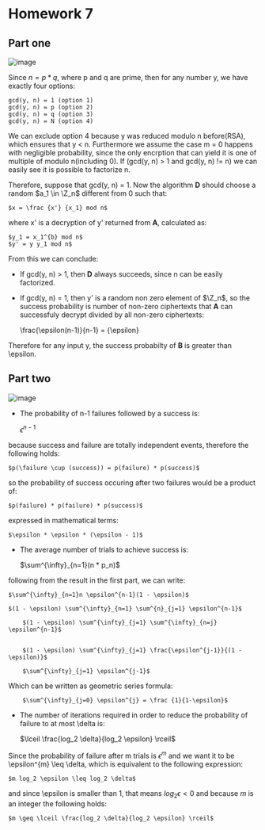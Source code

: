 # Homework 7

## Part one

![image](https://user-images.githubusercontent.com/48418580/146544733-50dd20ac-0904-4a41-886e-2b7592b6ea41.png)

Since $n = p*q$, where p and q are prime, then for any number y, we have exactly four options:

	gcd(y, n) = 1 (option 1)
	gcd(y, n) = p (option 2)
	gcd(y, n) = q (option 3)
	gcd(y, n) = N (option 4)

We can exclude option 4 because y was reduced modulo n before(RSA), which ensures that y < n. 
Furthermore we assume the case m = 0 happens with negligible probability, since the only encrption that can yield it is one of multiple of modulo n(including 0).
If (gcd(y, n) > 1 and gcd(y, n) != n) we can easily see it is possible to factorize n.

Therefore, suppose that gcd(y, n) = 1.
Now the algorithm **D** should choose a random $a_1 \in \Z_n$ different from 0 such that:

	$x = \frac {x'} {x_1} mod n$

where x' is a decryption of y' returned from **A**, calculated as:

	$y_1 = x_1^{b} mod n$
	$y' = y y_1 mod n$

From this we can conclude:
- If gcd(y, n) > 1, then **D** always succeeds, since n can be easily factorized.

- If gcd(y, n) = 1, then y' is a random non zero element of $\Z_n$, so the success probability is number of non-zero ciphertexts that **A** can successfuly decrypt divided by all non-zero ciphertexts:
	
	\frac{\epsilon(n-1)}{n-1} = {\epsilon}

Therefore for any input y, the success probabilty of **B** is greater than \epsilon.

## Part two

![image](https://user-images.githubusercontent.com/48418580/146544780-62936b52-8900-40c3-ba70-1474f948275d.png)

- The probability of n-1 failures followed by a success is:

	$\epsilon^{n-1}$ 

because success and failure are totally independent events, therefore the following holds:

	$p(\failure \cup (success)) = p(failure) * p(success)$

so the probability of success occuring after two failures would be a product of:

	$p(failure) * p(failure) * p(success)$

expressed in mathematical terms:

	$\epsilon * \epsilon * (\epsilon - 1)$

- The average number of trials to achieve success is:

	$\sum^{\infty}_{n=1}(n * p_n)$

following from the result in the first part, we can write:

	$\sum^{\infty}_{n=1}n \epsilon^{n-1}(1 - \epsilon)$

	$(1 - \epsilon) \sum^{\infty}_{n=1} \sum^{n}_{j=1} \epsilon^{n-1}$

      	$(1 - \epsilon) \sum^{\infty}_{j=1} \sum^{\infty}_{n=j} \epsilon^{n-1}$


      	$(1 - \epsilon) \sum^{\infty}_{j=1} \frac{\epsilon^{j-1}}{(1 - \epsilon)}$

      	$\sum^{\infty}_{j=1} \epsilon^{j-1}$

Which can be written as geometric series formula:

      	$\sum^{\infty}_{j=0} \epsilon^{j} = \frac {1}{1-\epsilon}$


- The number of iterations required in order to reduce the probability of failure to at most \delta is:

	$\lceil \frac{log_2 \delta}{log_2 \epsilon} \rceil$	

Since the probability of failure after m trials is $\epsilon^{m}$ and we want it to be \epsilon^{m} \leq \delta, which is equivalent to the following expression:

	$m log_2 \epsilon \leq log_2 \delta$

and since \epsilon is smaller than 1, that means $log_2 \epsilon < 0$ and because $m$ is an integer the following holds:

	$m \geq \lceil \frac{log_2 \delta}{log_2 \epsilon} \rceil$
